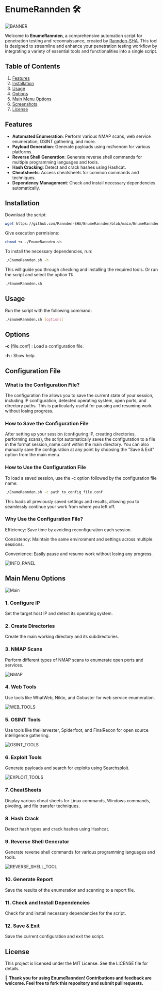 # EnumeRannden 🛠️

![BANNER](https://github.com/Rannden-SHA/EnumeRannden/blob/main/Images/banner.png)

Welcome to **EnumeRannden**, a comprehensive automation script for penetration testing and reconnaissance, created by [Rannden-SHA](https://github.com/Rannden-SHA). This tool is designed to streamline and enhance your penetration testing workflow by integrating a variety of essential tools and functionalities into a single script.

## Table of Contents

1. [Features](#features)
2. [Installation](#installation)
3. [Usage](#usage)
4. [Options](#options)
5. [Main Menu Options](#main-menu-options)
6. [Screenshots](#screenshots)
7. [License](#license)

## Features

- **Automated Enumeration**: Perform various NMAP scans, web service enumeration, OSINT gathering, and more.
- **Payload Generation**: Generate payloads using msfvenom for various platforms.
- **Reverse Shell Generation**: Generate reverse shell commands for multiple programming languages and tools.
- **Hash Cracking**: Detect and crack hashes using Hashcat.
- **Cheatsheets**: Access cheatsheets for common commands and techniques.
- **Dependency Management**: Check and install necessary dependencies automatically.

## Installation

Download the script:

```bash
wget https://github.com/Rannden-SHA/EnumeRannden/blob/main/EnumeRannden.sh
```
Give execution permisions:

```bash
chmod +x ./EnumeRannden.sh
```
To install the necessary dependencies, run:

```bash
./EnumeRannden.sh -h
```
This will guide you through checking and installing the required tools.
Or run the script and select the option 11:
```bash
./EnumeRannden.sh
```

## Usage
Run the script with the following command:

```bash
./EnumeRannden.sh [options]
```
## Options
**-c** [file.conf] : Load a configuration file.

**-h** : Show help.

## Configuration File
### What is the Configuration File?
The configuration file allows you to save the current state of your session, including IP configuration, detected operating system, open ports, and directory paths. This is particularly useful for pausing and resuming work without losing progress.

### How to Save the Configuration File
After setting up your session (configuring IP, creating directories, performing scans), the script automatically saves the configuration to a file in the format session_name.conf within the main directory. You can also manually save the configuration at any point by choosing the "Save & Exit" option from the main menu.

### How to Use the Configuration File
To load a saved session, use the -c option followed by the configuration file name:

```bash
./EnumeRannden.sh -c path_to_config_file.conf
```
This loads all previously saved settings and results, allowing you to seamlessly continue your work from where you left off.

### Why Use the Configuration File?
Efficiency: Save time by avoiding reconfiguration each session.

Consistency: Maintain the same environment and settings across multiple sessions.

Convenience: Easily pause and resume work without losing any progress.

![INFO_PANEL](https://github.com/Rannden-SHA/EnumeRannden/blob/main/Images/info_panel.png)

## Main Menu Options

![Main](https://github.com/Rannden-SHA/EnumeRannden/blob/main/Images/main.png)

### 1. Configure IP
Set the target host IP and detect its operating system.

### 2. Create Directories
Create the main working directory and its subdirectories.

### 3. NMAP Scans
Perform different types of NMAP scans to enumerate open ports and services.

![NMAP](https://github.com/Rannden-SHA/EnumeRannden/blob/main/Images/nmap.png)

### 4. Web Tools
Use tools like WhatWeb, Nikto, and Gobuster for web service enumeration.

![WEB_TOOLS](https://github.com/Rannden-SHA/EnumeRannden/blob/main/Images/web_tools.png)

### 5. OSINT Tools
Use tools like theHarvester, Spiderfoot, and FinalRecon for open source intelligence gathering.

![OSINT_TOOLS](https://github.com/Rannden-SHA/EnumeRannden/blob/main/Images/osint_tools.png)

### 6. Exploit Tools
Generate payloads and search for exploits using Searchsploit.

![EXPLOIT_TOOLS](https://github.com/Rannden-SHA/EnumeRannden/blob/main/Images/exploit_tools.png)

### 7. CheatSheets
Display various cheat sheets for Linux commands, Windows commands, pivoting, and file transfer techniques.

### 8. Hash Crack
Detect hash types and crack hashes using Hashcat.

### 9. Reverse Shell Generator
Generate reverse shell commands for various programming languages and tools.

![REVERSE_SHELL_TOOL](https://github.com/Rannden-SHA/EnumeRannden/blob/main/Images/reverse_shell_tool.png)

### 10. Generate Report
Save the results of the enumeration and scanning to a report file.


### 11. Check and Install Dependencies
Check for and install necessary dependencies for the script.

### 12. Save & Exit
Save the current configuration and exit the script.


## License
This project is licensed under the MIT License. See the LICENSE file for details.

**🌟 Thank you for using EnumeRannden! Contributions and feedback are welcome. Feel free to fork this repository and submit pull requests.**

